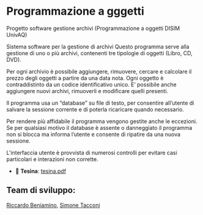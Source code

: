 # Programmazione a gggetti
Progetto software gestione archivi (Programmazione a oggetti DISIM UnivAQ)

Sistema software per la gestione di archivi
Questo programma serve alla gestione di uno o più archivi, contenenti tre tipologie di
oggetti (Libro, CD, DVD). 

Per ogni archivio è possibile aggiungere, rimuovere, cercare e calcolare il prezzo degli oggetti a partire da una data nota.
Ogni oggetto è contraddistinto da un codice identificativo unico. E’ possibile anche aggiungere nuovi archivi, rimuoverli e modificare quelli presenti.

Il programma usa un “database” su file di testo, per consentire all’utente di salvare la sessione corrente e di poterla ricaricare quando necessario.

Per rendere più affidabile il programma vengono gestite anche le eccezioni. Se per qualsiasi motivo il database è assente o danneggiato il programma non si blocca ma informa l’utente e consente di ripatire da una nuova sessione.

L’interfaccia utente è provvista di numerosi controlli per evitare casi particolari e interazioni non corrette. 

- 📜 **Tesina**: [tesina.pdf](https://github.com/rickb3n/Programmazione_a_oggetti/blob/main/tesina.pdf)

## Team di sviluppo:
 [Riccardo Beniamino](https://github.com/riccardobeniamino), 
 [Simone Tacconi](https://github.com/tacconisimone)
